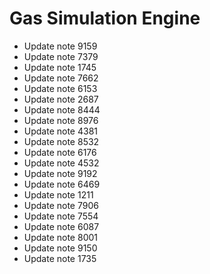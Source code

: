 # Gas Simulation Engine
- Update note 9159
- Update note 7379
- Update note 1745
- Update note 7662
- Update note 6153
- Update note 2687
- Update note 8444
- Update note 8976
- Update note 4381
- Update note 8532
- Update note 6176
- Update note 4532
- Update note 9192
- Update note 6469
- Update note 1211
- Update note 7906
- Update note 7554
- Update note 6087
- Update note 8001
- Update note 9150
- Update note 1735
